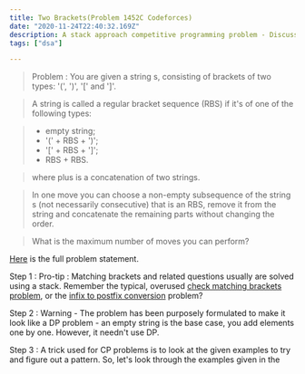 ```yaml
---
title: Two Brackets(Problem 1452C Codeforces)
date: "2020-11-24T22:40:32.169Z"
description: A stack approach competitive programming problem - Discussed in detail in the post
tags: ["dsa"]

---
```


> Problem : You are given a string s, consisting of brackets of two types: '(', ')', '[' and ']'.

> A string is called a regular bracket sequence (RBS) if it's of one of the following types:

> - empty string;
> - '(' + RBS + ')';
> - '[' + RBS + ']';
> - RBS + RBS.

> where plus is a concatenation of two strings.

> In one move you can choose a non-empty subsequence of the string s (not necessarily consecutive) that is an RBS, remove it from the string and concatenate the remaining parts without changing the order.

> What is the maximum number of moves you can perform?

[Here](https://codeforces.com/problemset/problem/1452/C) is the full problem statement.

Step 1 : Pro-tip : Matching brackets and related questions usually are solved using a stack. Remember the typical, overused
[check matching brackets problem](https://www.geeksforgeeks.org/check-for-balanced-parentheses-in-an-expression/), or the [infix to postfix conversion](https://www.geeksforgeeks.org/stack-set-2-infix-to-postfix/) problem?

Step 2 : Warning - The problem has been purposely formulated to make it look like a DP problem - 
an empty string is the base case, you add elements one by one. However, it needn't use DP.

Step 3 : A trick used for CP problems is to look at the given examples to try and figure out a pattern. So, let's look through the 
examples given in the 
